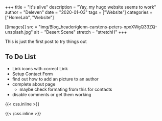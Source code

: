+++
title = "It's alive"
description = "Yay, my hugo website seems to work"
author = "Deleven"
date = "2020-01-03"
tags = ["Website"]
categories = ["HomeLab", "Website"]

[[images]]
  src = "img/Blog_header/glenn-carstens-peters-npxXWgQ33ZQ-unsplash.jpg"
  alt = "Desert Scene"
  stretch = "stretchH"
+++
<!-- ----------------------------------- -->
<!-- ---------- Text Snippet ----------- -->
<!-- ----------------------------------- -->
This is just the first post to try things out
<!--more-->
<!-- ################################### -->
<!-- ######## Full Blog Text ########### -->
<!-- ################################### -->
## To Do List

- Link icons with correct Link
- Setup Contact Form
- find out how to add an picture to an author
- complete about page
	- maybe check formating from this for contacts
- disable comments or get them working

<!-- ################################### -->
<!-- ########## CSS-Styling ############ -->
<!-- ################################### -->

{{< css.inline >}}
<style>
.emojify {
	font-family: Apple Color Emoji,Segoe UI Emoji,NotoColorEmoji,Segoe UI Symbol,Android Emoji,EmojiSymbols;
	font-size: 2rem;
	vertical-align: middle;
}
@media screen and (max-width:650px) {
    .nowrap {
	display: block;
	margin: 25px 0;
}
}
</style>
{{< /css.inline >}}

